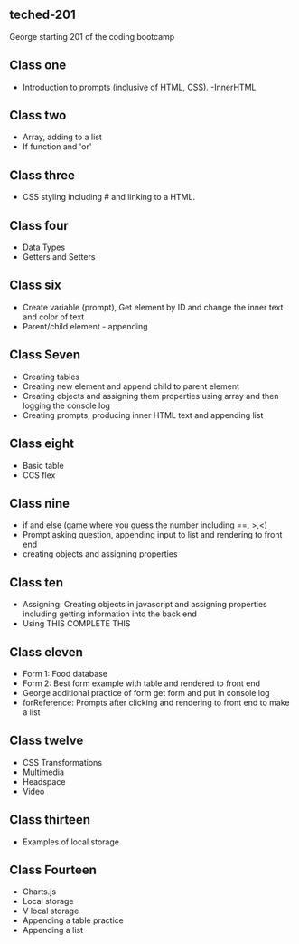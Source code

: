 ## teched-201
George starting 201 of the coding bootcamp


## Class one 
- Introduction to prompts (inclusive of HTML, CSS).
-InnerHTML 

## Class two
- Array, adding to a list 
- If function and 'or'

## Class three
- CSS styling including # and linking to a HTML.

## Class four 
- Data Types
- Getters and Setters

## Class six
- Create variable (prompt), Get element by ID and change the inner text and color of text
- Parent/child element - appending

## Class Seven
- Creating tables 
- Creating new element and append child to parent element
- Creating objects and assigning them properties using array and then logging the console log
- Creating prompts, producing inner HTML text and appending list

## Class eight 
- Basic table
- CCS flex

## Class nine 
- if and else (game where you guess the number including ==, >,<)
- Prompt asking question, appending input to list and rendering to front end
- creating objects and assigning properties 

## Class ten
- Assigning: Creating objects in javascript and assigning properties including getting information into the back end
- Using THIS 
COMPLETE THIS

## Class eleven 
- Form 1: Food database
- Form 2: Best form example with table and rendered to front end
- George additional practice of form get form and put in console log
- forReference: Prompts after clicking and rendering to front end to make a list

## Class twelve
- CSS Transformations
- Multimedia 
- Headspace
- Video

## Class thirteen
- Examples of local storage

## Class Fourteen
- Charts.js
- Local storage 
- V local storage
- Appending a table practice 
- Appending a list


